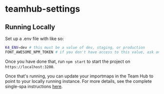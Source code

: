 # teamhub-settings

## Running Locally

Set up a .env file with like so:

```bash
K4_ENV=dev # this must be a value of dev, staging, or production
FONT_AWESOME_NPM_TOKEN # if you don't have access to this value, ask an engineer on the caregiver experience team
```

Once you have done that, run `npm start` to start the project on `https://localhost:3200`.

Once that's running, you can update your importmaps in the Team Hub to point to your locally running instance. For more details, see the complete single-spa instructions [here](https://k4connect.atlassian.net/wiki/spaces/ENGINEERING/pages/524713994/Local+Development+Setup+for+TeamHub+Apps).
